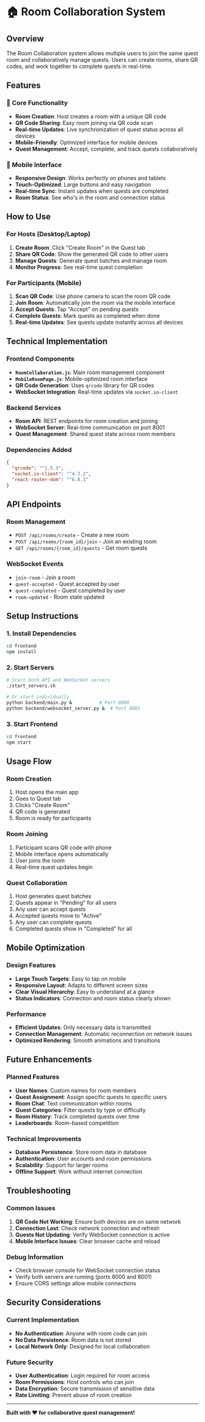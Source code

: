# 🏠 Room Collaboration System

## Overview
The Room Collaboration system allows multiple users to join the same quest room and collaboratively manage quests. Users can create rooms, share QR codes, and work together to complete quests in real-time.

## Features

### 🎯 Core Functionality
- **Room Creation**: Host creates a room with a unique QR code
- **QR Code Sharing**: Easy room joining via QR code scan
- **Real-time Updates**: Live synchronization of quest status across all devices
- **Mobile-Friendly**: Optimized interface for mobile devices
- **Quest Management**: Accept, complete, and track quests collaboratively

### 📱 Mobile Interface
- **Responsive Design**: Works perfectly on phones and tablets
- **Touch-Optimized**: Large buttons and easy navigation
- **Real-time Sync**: Instant updates when quests are completed
- **Room Status**: See who's in the room and connection status

## How to Use

### For Hosts (Desktop/Laptop)
1. **Create Room**: Click "Create Room" in the Quest tab
2. **Share QR Code**: Show the generated QR code to other users
3. **Manage Quests**: Generate quest batches and manage room
4. **Monitor Progress**: See real-time quest completion

### For Participants (Mobile)
1. **Scan QR Code**: Use phone camera to scan the room QR code
2. **Join Room**: Automatically join the room via the mobile interface
3. **Accept Quests**: Tap "Accept" on pending quests
4. **Complete Quests**: Mark quests as completed when done
5. **Real-time Updates**: See quests update instantly across all devices

## Technical Implementation

### Frontend Components
- **`RoomCollaboration.js`**: Main room management component
- **`MobileRoomPage.js`**: Mobile-optimized room interface
- **QR Code Generation**: Uses `qrcode` library for QR codes
- **WebSocket Integration**: Real-time updates via `socket.io-client`

### Backend Services
- **Room API**: REST endpoints for room creation and joining
- **WebSocket Server**: Real-time communication on port 8001
- **Quest Management**: Shared quest state across room members

### Dependencies Added
```json
{
  "qrcode": "^1.5.3",
  "socket.io-client": "^4.7.2",
  "react-router-dom": "^6.8.1"
}
```

## API Endpoints

### Room Management
- `POST /api/rooms/create` - Create a new room
- `POST /api/rooms/{room_id}/join` - Join an existing room
- `GET /api/rooms/{room_id}/quests` - Get room quests

### WebSocket Events
- `join-room` - Join a room
- `quest-accepted` - Quest accepted by user
- `quest-completed` - Quest completed by user
- `room-updated` - Room state updated

## Setup Instructions

### 1. Install Dependencies
```bash
cd frontend
npm install
```

### 2. Start Servers
```bash
# Start both API and WebSocket servers
./start_servers.sh

# Or start individually
python backend/main.py &          # Port 8000
python backend/websocket_server.py &  # Port 8001
```

### 3. Start Frontend
```bash
cd frontend
npm start
```

## Usage Flow

### Room Creation
1. Host opens the main app
2. Goes to Quest tab
3. Clicks "Create Room"
4. QR code is generated
5. Room is ready for participants

### Room Joining
1. Participant scans QR code with phone
2. Mobile interface opens automatically
3. User joins the room
4. Real-time quest updates begin

### Quest Collaboration
1. Host generates quest batches
2. Quests appear in "Pending" for all users
3. Any user can accept quests
4. Accepted quests move to "Active"
5. Any user can complete quests
6. Completed quests show in "Completed" for all

## Mobile Optimization

### Design Features
- **Large Touch Targets**: Easy to tap on mobile
- **Responsive Layout**: Adapts to different screen sizes
- **Clear Visual Hierarchy**: Easy to understand at a glance
- **Status Indicators**: Connection and room status clearly shown

### Performance
- **Efficient Updates**: Only necessary data is transmitted
- **Connection Management**: Automatic reconnection on network issues
- **Optimized Rendering**: Smooth animations and transitions

## Future Enhancements

### Planned Features
- **User Names**: Custom names for room members
- **Quest Assignment**: Assign specific quests to specific users
- **Room Chat**: Text communication within rooms
- **Quest Categories**: Filter quests by type or difficulty
- **Room History**: Track completed quests over time
- **Leaderboards**: Room-based competition

### Technical Improvements
- **Database Persistence**: Store room data in database
- **Authentication**: User accounts and room permissions
- **Scalability**: Support for larger rooms
- **Offline Support**: Work without internet connection

## Troubleshooting

### Common Issues
1. **QR Code Not Working**: Ensure both devices are on same network
2. **Connection Lost**: Check network connection and refresh
3. **Quests Not Updating**: Verify WebSocket connection is active
4. **Mobile Interface Issues**: Clear browser cache and reload

### Debug Information
- Check browser console for WebSocket connection status
- Verify both servers are running (ports 8000 and 8001)
- Ensure CORS settings allow mobile connections

## Security Considerations

### Current Implementation
- **No Authentication**: Anyone with room code can join
- **No Data Persistence**: Room data is not stored
- **Local Network Only**: Designed for local collaboration

### Future Security
- **User Authentication**: Login required for room access
- **Room Permissions**: Host controls who can join
- **Data Encryption**: Secure transmission of sensitive data
- **Rate Limiting**: Prevent abuse of room creation

---

**Built with ❤️ for collaborative quest management!**
